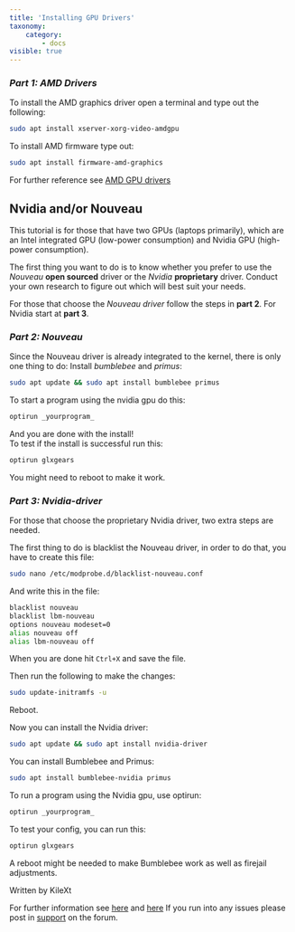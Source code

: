 ```yaml
---
title: 'Installing GPU Drivers'
taxonomy:
    category:
        - docs
visible: true
---
```


### _**Part 1: AMD Drivers**_
To install the AMD graphics driver open a terminal and type out the following:

```bash
sudo apt install xserver-xorg-video-amdgpu
```

To install AMD firmware type out: 

```bash
sudo apt install firmware-amd-graphics
```

For further reference see [AMD GPU drivers](https://linuxconfig.org/how-to-install-amdgpu-drivers-on-debian-9-stretch-linux)

## Nvidia and/or Nouveau
This tutorial is for those that have two GPUs (laptops primarily), which are an Intel integrated GPU (low-power consumption) and Nvidia GPU (high-power consumption). 

The first thing you want to do is to know whether you prefer to use the _Nouveau_ **open sourced** driver or the _Nvidia_ **proprietary** driver. Conduct your own research to figure out which will best suit your needs.  

For those that choose the _Nouveau driver_ follow the steps in **part 2**. For Nvidia start at **part 3**. 

### _**Part 2:  Nouveau**_

Since the Nouveau driver is already integrated to the kernel, there is only one thing to do: Install _bumblebee_ and _primus_:

```bash
sudo apt update && sudo apt install bumblebee primus
```

To start a program using the nvidia gpu do this:

```bash
optirun _yourprogram_
```

And you are done with the install!   
To test if the install is successful run this:

```bash
optirun glxgears
```
 
You might need to reboot to make it work. 

### **_Part 3: Nvidia-driver_**

For those that choose the proprietary Nvidia driver, two extra steps are needed. 

The first thing to do is blacklist the Nouveau driver, in order to do that, you have to create this file:

```bash
sudo nano /etc/modprobe.d/blacklist-nouveau.conf
```

And write this in the file:
```bash
blacklist nouveau
blacklist lbm-nouveau
options nouveau modeset=0
alias nouveau off 
alias lbm-nouveau off
```
When you are done hit `Ctrl+X` and save the file.

Then run the following to make the changes:

```bash
sudo update-initramfs -u
```

Reboot.

Now you can install the Nvidia driver:

```bash
sudo apt update && sudo apt install nvidia-driver
```

You can install Bumblebee and Primus:

```bash
sudo apt install bumblebee-nvidia primus
```

To run a program using the Nvidia gpu, use optirun:

```bash
optirun _yourprogram_
```

To test your config, you can run this:

```bash
optirun glxgears
```

A reboot might be needed to make Bumblebee work as well as firejail adjustments.

Written by KileXt

For further information see [here](https://github.com/Bumblebee-Project/Bumblebee/wiki)
and [here](https://community.parrotsec.org/t/bumblebee-fails-to-run-optirun-xorg/5732/3)
If you run into any issues please post in [support](https://community.parrotsec.org/c/support) on the forum.


